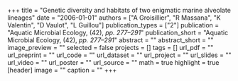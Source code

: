 +++
title = "Genetic diversity and habitats of two enigmatic marine alveolate lineages"
date = "2006-01-01"
authors = ["A Groisillier", "R Massana", "K Valentin", "D Vaulot", "L Guillou"]
publication_types = ["2"]
publication = "Aquatic Microbial Ecology, (42), _pp. 277–291_"
publication_short = "Aquatic Microbial Ecology, (42), _pp. 277–291_"
abstract = ""
abstract_short = ""
image_preview = ""
selected = false
projects = []
tags = []
url_pdf = ""
url_preprint = ""
url_code = ""
url_dataset = ""
url_project = ""
url_slides = ""
url_video = ""
url_poster = ""
url_source = ""
math = true
highlight = true
[header]
image = ""
caption = ""
+++
